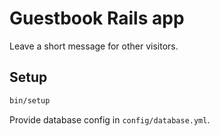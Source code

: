 # Guestbook Rails app

Leave a short message for other visitors.

## Setup 

```bash
bin/setup
```

Provide database config in `config/database.yml`.